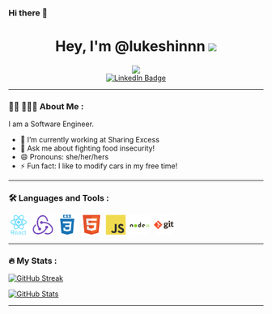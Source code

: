 ### Hi there 👋

<!--
**lukeshinnn/lukeshinnn** is a ✨ _special_ ✨ repository because its `README.md` (this file) appears on your GitHub profile.

Here are some ideas to get you started:

- 🔭 I’m currently working on ...
- 🌱 I’m currently learning ...
- 👯 I’m looking to collaborate on ...
- 🤔 I’m looking for help with ...
- 💬 Ask me about ...
- 📫 How to reach me: ...
- 😄 Pronouns: ...
- ⚡ Fun fact: ...
-->


<div id="header" align="center">
   <h1>
    Hey, I'm @lukeshinnn
    <img src="https://media.giphy.com/media/hvRJCLFzcasrR4ia7z/giphy.gif" width="30px"/>
  </h1>
<!--   Make a octocat at https://myoctocat.dev and insert the link and image to the anchor tag and image tag below -->
<a href="https://myoctocat.dev/@lukeshinnn/octocat">
  <img align="center" src="https://user-images.githubusercontent.com/63413560/155808158-7ae8d3e7-eb30-4924-b389-1c3629ce8dc0.png" width=200 /> 
</a>
  <div id="badges">
    <a href="https://www.linkedin.com/in/luke-shin-20a0181b0/">
      <img src="https://img.shields.io/badge/LinkedIn-blue?style=for-the-badge&logo=linkedin&logoColor=white" alt="LinkedIn Badge"/>
    </a>
 <!--   <a href="[YOUR TWITTER ACCOUNT HERE]">
      <img src="https://img.shields.io/badge/Twitter-blue?style=for-the-badge&logo=twitter&logoColor=white" alt="Twitter Badge"/> -->
    </a>
  </div>
</div>
<div align="center">
</div>

---

### 👋🏾 👩🏾‍💻 About Me :
I am a Software Engineer.

- 🌱  I’m currently working at Sharing Excess
- 💬 Ask me about fighting food insecurity!
- 😄 Pronouns: she/her/hers
- ⚡ Fun fact: I like to modify cars in my free time!

---

### :hammer_and_wrench: Languages and Tools :
<div>
  <img src="https://github.com/devicons/devicon/blob/master/icons/react/react-original-wordmark.svg" title="React" alt="React" width="40" height="40"/>&nbsp;
  <img src="https://github.com/devicons/devicon/blob/master/icons/redux/redux-original.svg" title="Redux" alt="Redux " width="40" height="40"/>&nbsp;
  <img src="https://github.com/devicons/devicon/blob/master/icons/css3/css3-plain-wordmark.svg"  title="CSS3" alt="CSS" width="40" height="40"/>&nbsp;
  <img src="https://github.com/devicons/devicon/blob/master/icons/html5/html5-original.svg" title="HTML5" alt="HTML" width="40" height="40"/>&nbsp;
  <img src="https://github.com/devicons/devicon/blob/master/icons/javascript/javascript-original.svg" title="JavaScript" alt="JavaScript" width="40" height="40"/>&nbsp;
  <img src="https://github.com/devicons/devicon/blob/master/icons/nodejs/nodejs-original-wordmark.svg" title="NodeJS" alt="NodeJS" width="40" height="40"/>&nbsp;
  <img src="https://github.com/devicons/devicon/blob/master/icons/git/git-original-wordmark.svg" title="Git" **alt="Git" width="40" height="40"/>
</div>

---

### :fire: My Stats :
[![GitHub Streak](http://github-readme-streak-stats.herokuapp.com?user=lukeshinnn&theme=omni)](https://git.io/streak-stats)

<!--[![Top Langs](https://github-readme-stats.vercel.app/api/top-langs/?username=lukeshinnn&layout=compact&theme=omni)](https://github.com/anuraghazra/github-readme-stats) -->

[![GitHub Stats](https://github-readme-stats.vercel.app/api?username=lukeshinnn&layout=compact&theme=omni)](https://github.com/anuraghazra/github-readme-stats)


---

<!-- ### :writing_hand: Blog Posts : -->
<!-- BLOG-POST-LIST:START -->
<!-- BLOG-POST-LIST:END -->



